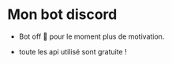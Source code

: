 # Mon bot discord

  - Bot off 📴 pour le moment plus de motivation. 

  - toute les api utilisé sont gratuite !

